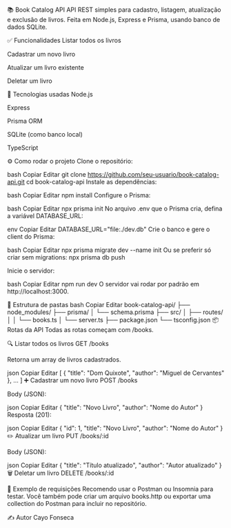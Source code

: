 📚 Book Catalog API
API REST simples para cadastro, listagem, atualização e exclusão de livros.
Feita em Node.js, Express e Prisma, usando banco de dados SQLite.

✅ Funcionalidades
Listar todos os livros

Cadastrar um novo livro

Atualizar um livro existente

Deletar um livro

🚀 Tecnologias usadas
Node.js

Express

Prisma ORM

SQLite (como banco local)

TypeScript

⚙️ Como rodar o projeto
Clone o repositório:

bash
Copiar
Editar
git clone https://github.com/seu-usuario/book-catalog-api.git
cd book-catalog-api
Instale as dependências:

bash
Copiar
Editar
npm install
Configure o Prisma:

bash
Copiar
Editar
npx prisma init
No arquivo .env que o Prisma cria, defina a variável DATABASE_URL:

env
Copiar
Editar
DATABASE_URL="file:./dev.db"
Crie o banco e gere o client do Prisma:

bash
Copiar
Editar
npx prisma migrate dev --name init
Ou se preferir só criar sem migrations:
npx prisma db push

Inicie o servidor:

bash
Copiar
Editar
npm run dev
O servidor vai rodar por padrão em http://localhost:3000.

📌 Estrutura de pastas
bash
Copiar
Editar
book-catalog-api/
├── node_modules/
├── prisma/
│ └── schema.prisma
├── src/
│ ├── routes/
│ │ └── books.ts
│ └── server.ts
├── package.json
└── tsconfig.json
📦 Rotas da API
Todas as rotas começam com /books.

🔍 Listar todos os livros
GET /books

Retorna um array de livros cadastrados.

json
Copiar
Editar
[
{
"title": "Dom Quixote",
"author": "Miguel de Cervantes"
},
...
]
➕ Cadastrar um novo livro
POST /books

Body (JSON):

json
Copiar
Editar
{
"title": "Novo Livro",
"author": "Nome do Autor"
}
Resposta (201):

json
Copiar
Editar
{
"id": 1,
"title": "Novo Livro",
"author": "Nome do Autor"
}
✏️ Atualizar um livro
PUT /books/:id

Body (JSON):

json
Copiar
Editar
{
"title": "Título atualizado",
"author": "Autor atualizado"
}
🗑️ Deletar um livro
DELETE /books/:id

📄 Exemplo de requisições
Recomendo usar o Postman ou Insomnia para testar.
Você também pode criar um arquivo books.http ou exportar uma collection do Postman para incluir no repositório.

✍️ Autor
Cayo Fonseca
